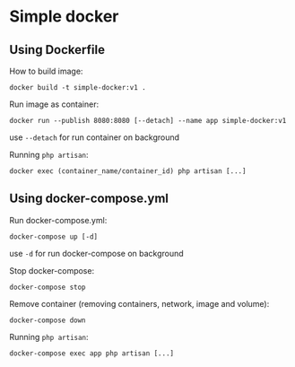 # Simple docker

## Using Dockerfile
How to build image:
```
docker build -t simple-docker:v1 .
```

Run image as container:
```
docker run --publish 8080:8080 [--detach] --name app simple-docker:v1
```
use `--detach` for run container on background

Running `php artisan`:
```
docker exec (container_name/container_id) php artisan [...]
```

## Using docker-compose.yml
Run docker-compose.yml:
```
docker-compose up [-d]
```
use `-d` for run docker-compose on background

Stop docker-compose:
```
docker-compose stop
```

Remove container (removing containers, network, image and volume):
```
docker-compose down
```

Running `php artisan`:
```
docker-compose exec app php artisan [...]
```
